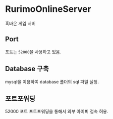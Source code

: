 # RurimoOnlineServer
흑바온 게임 서버

## Port
포트는 `52000`을 사용하고 있음.

## Database 구축
mysql을 이용하여 database 폴더의 sql 파일 실행.

## 포트포워딩
52000 포트 포트포워딩을 통해서 외부 아이피 접속 허용.
